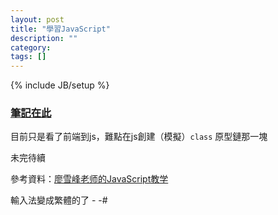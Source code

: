 ```yaml
---
layout: post
title: "學習JavaScript"
description: ""
category: 
tags: []
---
```

{% include JB/setup %}

### [筆記在此](https://github.com/killer1994/killer1994.github.io/blob/master/Resources/learnjs)


目前只是看了前端到js，難點在js創建（模擬）<code>class</code> 原型鏈那一塊

未完待續

參考資料：[廖雪峰老师的JavaScript教学](https://www.liaoxuefeng.com/wiki/001434446689867b27157e896e74d51a89c25cc8b43bdb3000) 

輸入法變成繁體的了 - -#
